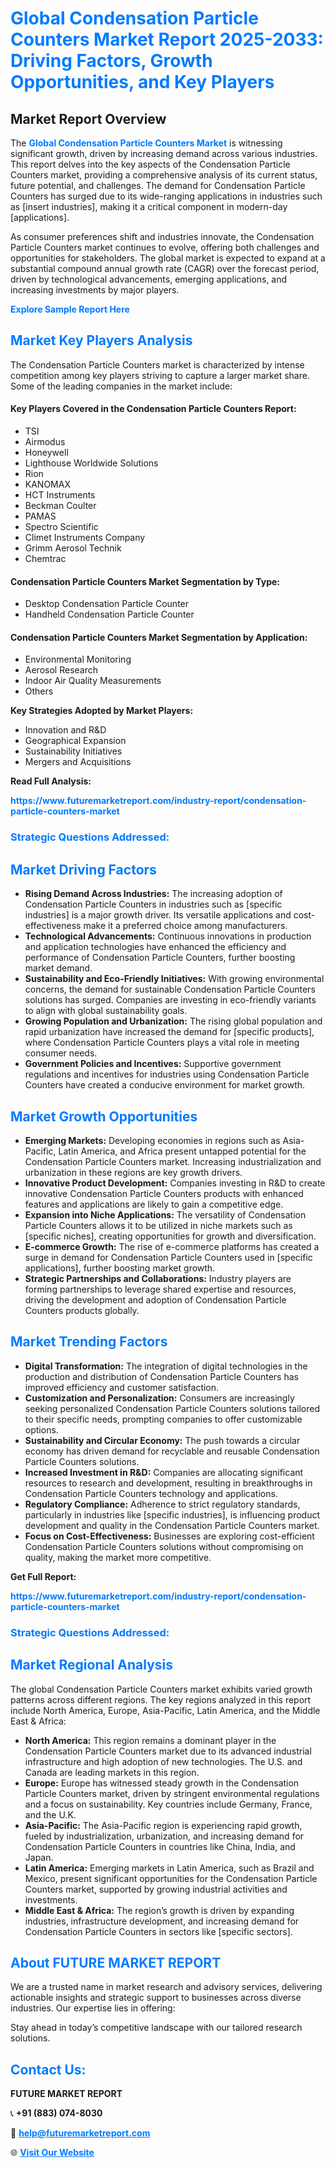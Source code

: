 <h1 style="color: #007BFF;">Global Condensation Particle Counters Market Report 2025-2033: Driving Factors, Growth Opportunities, and Key Players</h1>

<section id="overview">
<h2>Market Report Overview</h2>
<p>The <a href="https://www.futuremarketreport.com/industry-report/condensation-particle-counters-market" style="color: #007BFF; text-decoration: none;"><strong>Global Condensation Particle Counters Market</strong></a> is witnessing significant growth, driven by increasing demand across various industries. This report delves into the key aspects of the Condensation Particle Counters market, providing a comprehensive analysis of its current status, future potential, and challenges. The demand for Condensation Particle Counters has surged due to its wide-ranging applications in industries such as [insert industries], making it a critical component in modern-day [applications].</p>
<p>As consumer preferences shift and industries innovate, the Condensation Particle Counters market continues to evolve, offering both challenges and opportunities for stakeholders. The global market is expected to expand at a substantial compound annual growth rate (CAGR) over the forecast period, driven by technological advancements, emerging applications, and increasing investments by major players.</p>
</section>

<section id="overview">
<p><a href="https://www.futuremarketreport.com/request-sample/reportId=83598" style="color: #007BFF; text-decoration: none;"><strong>Explore Sample Report Here</strong></a></p>
</section>

<section id="key-players">
<h2 style="color: #007BFF;">Market Key Players Analysis</h2>
<p>The Condensation Particle Counters market is characterized by intense competition among key players striving to capture a larger market share. Some of the leading companies in the market include:</p>
<h4>Key Players Covered in the Condensation Particle Counters Report:</h4>
<ul><li>TSI</li><li>Airmodus</li><li>Honeywell</li><li>Lighthouse Worldwide Solutions</li><li>Rion</li><li>KANOMAX</li><li>HCT Instruments</li><li>Beckman Coulter</li><li>PAMAS</li><li>Spectro Scientific</li><li>Climet Instruments Company</li><li>Grimm Aerosol Technik</li><li>Chemtrac</li></ul>
<h4>Condensation Particle Counters Market Segmentation by Type:</h4>
<ul><li>Desktop Condensation Particle Counter</li><li>Handheld Condensation Particle Counter</li></ul>

<h4>Condensation Particle Counters Market Segmentation by Application:</h4>
<ul><li>Environmental Monitoring</li><li>Aerosol Research</li><li>Indoor Air Quality Measurements</li><li>Others</li></ul>
<p><strong>Key Strategies Adopted by Market Players:</strong></p>
<ul>
<li>Innovation and R&D</li>
<li>Geographical Expansion</li>
<li>Sustainability Initiatives</li>
<li>Mergers and Acquisitions</li>
</ul>
</section>

<section>
<p><strong>Read Full Analysis: </strong></p><a href="https://www.futuremarketreport.com/industry-report/condensation-particle-counters-market" style="color: #007BFF; text-decoration: none;"><strong>https://www.futuremarketreport.com/industry-report/condensation-particle-counters-market</strong></a>
<h3 style="color: #007BFF;">Strategic Questions Addressed:</h3>
</section>

<section id="driving-factors">
<h2 style="color: #007BFF;">Market Driving Factors</h2>
<ul>
<li><strong>Rising Demand Across Industries:</strong> The increasing adoption of Condensation Particle Counters in industries such as [specific industries] is a major growth driver. Its versatile applications and cost-effectiveness make it a preferred choice among manufacturers.</li>
<li><strong>Technological Advancements:</strong> Continuous innovations in production and application technologies have enhanced the efficiency and performance of Condensation Particle Counters, further boosting market demand.</li>
<li><strong>Sustainability and Eco-Friendly Initiatives:</strong> With growing environmental concerns, the demand for sustainable Condensation Particle Counters solutions has surged. Companies are investing in eco-friendly variants to align with global sustainability goals.</li>
<li><strong>Growing Population and Urbanization:</strong> The rising global population and rapid urbanization have increased the demand for [specific products], where Condensation Particle Counters plays a vital role in meeting consumer needs.</li>
<li><strong>Government Policies and Incentives:</strong> Supportive government regulations and incentives for industries using Condensation Particle Counters have created a conducive environment for market growth.</li>
</ul>
</section>

<section id="growth-opportunities">
<h2 style="color: #007BFF;">Market Growth Opportunities</h2>
<ul>
<li><strong>Emerging Markets:</strong> Developing economies in regions such as Asia-Pacific, Latin America, and Africa present untapped potential for the Condensation Particle Counters market. Increasing industrialization and urbanization in these regions are key growth drivers.</li>
<li><strong>Innovative Product Development:</strong> Companies investing in R&D to create innovative Condensation Particle Counters products with enhanced features and applications are likely to gain a competitive edge.</li>
<li><strong>Expansion into Niche Applications:</strong> The versatility of Condensation Particle Counters allows it to be utilized in niche markets such as [specific niches], creating opportunities for growth and diversification.</li>
<li><strong>E-commerce Growth:</strong> The rise of e-commerce platforms has created a surge in demand for Condensation Particle Counters used in [specific applications], further boosting market growth.</li>
<li><strong>Strategic Partnerships and Collaborations:</strong> Industry players are forming partnerships to leverage shared expertise and resources, driving the development and adoption of Condensation Particle Counters products globally.</li>
</ul>
</section>

<section id="trending-factors">
<h2 style="color: #007BFF;">Market Trending Factors</h2>
<ul>
<li><strong>Digital Transformation:</strong> The integration of digital technologies in the production and distribution of Condensation Particle Counters has improved efficiency and customer satisfaction.</li>
<li><strong>Customization and Personalization:</strong> Consumers are increasingly seeking personalized Condensation Particle Counters solutions tailored to their specific needs, prompting companies to offer customizable options.</li>
<li><strong>Sustainability and Circular Economy:</strong> The push towards a circular economy has driven demand for recyclable and reusable Condensation Particle Counters solutions.</li>
<li><strong>Increased Investment in R&D:</strong> Companies are allocating significant resources to research and development, resulting in breakthroughs in Condensation Particle Counters technology and applications.</li>
<li><strong>Regulatory Compliance:</strong> Adherence to strict regulatory standards, particularly in industries like [specific industries], is influencing product development and quality in the Condensation Particle Counters market.</li>
<li><strong>Focus on Cost-Effectiveness:</strong> Businesses are exploring cost-efficient Condensation Particle Counters solutions without compromising on quality, making the market more competitive.</li>
</ul>
</section>

<section>
<p><strong>Get Full Report: </strong></p><a href="https://www.futuremarketreport.com/industry-report/condensation-particle-counters-market" style="color: #007BFF; text-decoration: none;"><strong>https://www.futuremarketreport.com/industry-report/condensation-particle-counters-market</strong></a>
<h3 style="color: #007BFF;">Strategic Questions Addressed:</h3>
</section>


<section id="regional-analysis">
<h2 style="color: #007BFF;">Market Regional Analysis</h2>
<p>The global Condensation Particle Counters market exhibits varied growth patterns across different regions. The key regions analyzed in this report include North America, Europe, Asia-Pacific, Latin America, and the Middle East & Africa:</p>
<ul>
<li><strong>North America:</strong> This region remains a dominant player in the Condensation Particle Counters market due to its advanced industrial infrastructure and high adoption of new technologies. The U.S. and Canada are leading markets in this region.</li>
<li><strong>Europe:</strong> Europe has witnessed steady growth in the Condensation Particle Counters market, driven by stringent environmental regulations and a focus on sustainability. Key countries include Germany, France, and the U.K.</li>
<li><strong>Asia-Pacific:</strong> The Asia-Pacific region is experiencing rapid growth, fueled by industrialization, urbanization, and increasing demand for Condensation Particle Counters in countries like China, India, and Japan.</li>
<li><strong>Latin America:</strong> Emerging markets in Latin America, such as Brazil and Mexico, present significant opportunities for the Condensation Particle Counters market, supported by growing industrial activities and investments.</li>
<li><strong>Middle East & Africa:</strong> The region’s growth is driven by expanding industries, infrastructure development, and increasing demand for Condensation Particle Counters in sectors like [specific sectors].</li>
</ul>
</section>

<footer>
<h2 style="color: #007BFF;">About FUTURE MARKET REPORT</h2>
<p>We are a trusted name in market research and advisory services, delivering actionable insights and strategic support to businesses across diverse industries. Our expertise lies in offering:</p>

<p>Stay ahead in today’s competitive landscape with our tailored research solutions.</p>

<h2 style="color: #007BFF;">Contact Us:</h2>
<p><strong>FUTURE MARKET REPORT</strong></p>
<p>📞 <strong>+91 (883) 074-8030</strong></p>
<p>📧 <strong><a href="mailto:help@futuremarketreport.com" style="color: #007BFF;">help@futuremarketreport.com</a></strong></p>
<p>🌐 <strong><a href="https://www.futuremarketreport.com/" style="color: #007BFF;">Visit Our Website</a></strong></p>
</footer>